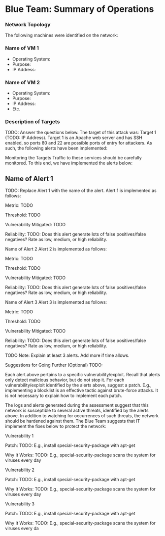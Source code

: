 # Blue Team: Summary of Operations

### Network Topology
The following machines were identified on the network:
### Name of VM 1
- Operating System:
- Purpose:
- IP Address:

### Name of VM 2
- Operating System:
- Purpose:
- IP Address:
- Etc.

### Description of Targets
TODO: Answer the questions below.
The target of this attack was: Target 1 (TODO: IP Address).
Target 1 is an Apache web server and has SSH enabled, so ports 80 and 22 are possible ports of entry for attackers. As such, the following alerts have been implemented:

Monitoring the Targets
Traffic to these services should be carefully monitored. To this end, we have implemented the alerts below:

## Name of Alert 1
TODO: Replace Alert 1 with the name of the alert.
Alert 1 is implemented as follows:


Metric: TODO

Threshold: TODO

Vulnerability Mitigated: TODO

Reliability: TODO: Does this alert generate lots of false positives/false negatives? Rate as low, medium, or high reliability.


Name of Alert 2
Alert 2 is implemented as follows:


Metric: TODO

Threshold: TODO

Vulnerability Mitigated: TODO

Reliability: TODO: Does this alert generate lots of false positives/false negatives? Rate as low, medium, or high reliability.


Name of Alert 3
Alert 3 is implemented as follows:


Metric: TODO

Threshold: TODO

Vulnerability Mitigated: TODO

Reliability: TODO: Does this alert generate lots of false positives/false negatives? Rate as low, medium, or high reliability.

TODO Note: Explain at least 3 alerts. Add more if time allows.

Suggestions for Going Further (Optional)
TODO:

Each alert above pertains to a specific vulnerability/exploit. Recall that alerts only detect malicious behavior, but do not stop it. For each vulnerability/exploit identified by the alerts above, suggest a patch. E.g., implementing a blocklist is an effective tactic against brute-force attacks. It is not necessary to explain how to implement each patch.

The logs and alerts generated during the assessment suggest that this network is susceptible to several active threats, identified by the alerts above. In addition to watching for occurrences of such threats, the network should be hardened against them. The Blue Team suggests that IT implement the fixes below to protect the network:

Vulnerability 1


Patch: TODO: E.g., install special-security-package with apt-get


Why It Works: TODO: E.g., special-security-package scans the system for viruses every day



Vulnerability 2


Patch: TODO: E.g., install special-security-package with apt-get


Why It Works: TODO: E.g., special-security-package scans the system for viruses every day



Vulnerability 3


Patch: TODO: E.g., install special-security-package with apt-get


Why It Works: TODO: E.g., special-security-package scans the system for viruses every da
